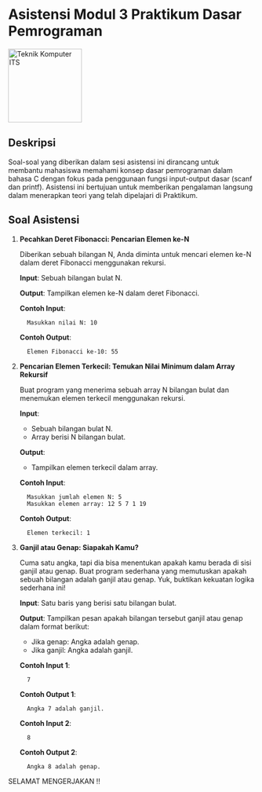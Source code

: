 # Asistensi Modul 3 Praktikum Dasar Pemrograman

<img src="https://www.its.ac.id/komputer/wp-content/uploads/sites/28/2018/03/image10.png" alt="Teknik Komputer ITS" width="150" height="150">

## Deskripsi

Soal-soal yang diberikan dalam sesi asistensi ini dirancang untuk membantu mahasiswa memahami konsep dasar pemrograman dalam bahasa C dengan fokus pada penggunaan fungsi input-output dasar (scanf dan printf). Asistensi ini bertujuan untuk memberikan pengalaman langsung dalam menerapkan teori yang telah dipelajari di Praktikum.

## Soal Asistensi

1. **Pecahkan Deret Fibonacci: Pencarian Elemen ke-N**

   Diberikan sebuah bilangan N, Anda diminta untuk mencari elemen ke-N dalam deret Fibonacci menggunakan rekursi.
   
      __Input__: Sebuah bilangan bulat N.

      __Output__: Tampilkan elemen ke-N dalam deret Fibonacci.

   __Contoh Input__:

         Masukkan nilai N: 10

   __Contoh Output__:

         Elemen Fibonacci ke-10: 55


3. **Pencarian Elemen Terkecil: Temukan Nilai Minimum dalam Array Rekursif**

   Buat program yang menerima sebuah array N bilangan bulat dan menemukan elemen terkecil menggunakan rekursi.

   __Input__:
   
      - Sebuah bilangan bulat N.
      - Array berisi N bilangan bulat.

     __Output__:

      - Tampilkan elemen terkecil dalam array.

      __Contoh Input__:

         Masukkan jumlah elemen N: 5
         Masukkan elemen array: 12 5 7 1 19

      __Contoh Output__:

         Elemen terkecil: 1


4. **Ganjil atau Genap: Siapakah Kamu?**

   Cuma satu angka, tapi dia bisa menentukan apakah kamu berada di sisi ganjil atau genap. Buat program sederhana yang memutuskan apakah sebuah bilangan adalah ganjil atau genap. Yuk, buktikan kekuatan logika sederhana ini!

   __Input__: Satu baris yang berisi satu bilangan bulat.

   __Output__: Tampilkan pesan apakah bilangan tersebut ganjil atau genap dalam format berikut:
      
      - Jika genap: Angka <angka> adalah genap.
      - Jika ganjil: Angka <angka> adalah ganjil.
  
      __Contoh Input 1__:

         7

      __Contoh Output 1__:

         Angka 7 adalah ganjil.

      __Contoh Input 2__:

         8

      __Contoh Output 2__:

         Angka 8 adalah genap.


SELAMAT MENGERJAKAN !!
   
